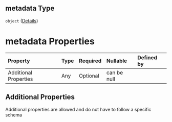 ## metadata Type

`object` ([Details](btpsa-usecase-properties-services-items-allof-1-then-allof-42-then-allof-6-then-properties-parameters-properties-metadata.md))

# metadata Properties

| Property              | Type | Required | Nullable    | Defined by |
| :-------------------- | :--- | :------- | :---------- | :--------- |
| Additional Properties | Any  | Optional | can be null |            |

## Additional Properties

Additional properties are allowed and do not have to follow a specific schema
